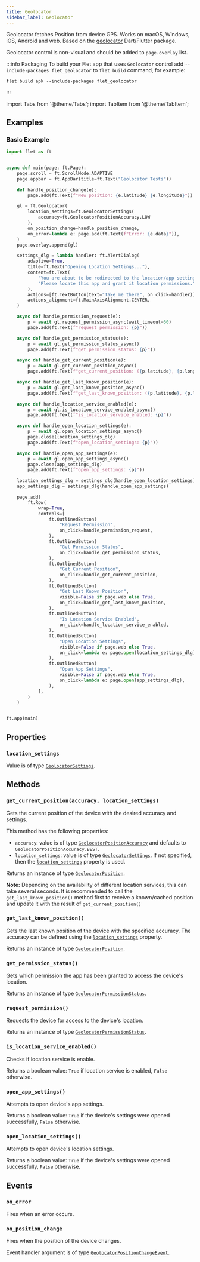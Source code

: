 ```yaml
---
title: Geolocator
sidebar_label: Geolocator
---
```


Geolocator fetches Position from device GPS. Works on macOS, Windows, iOS, Android and web.
Based on the [geolocator](https://pub.dev/packages/geolocator) Dart/Flutter package.

Geolocator control is non-visual and should be added to `page.overlay` list.

:::info Packaging
To build your Flet app that uses `Geolocator` control add `--include-packages flet_geolocator` to `flet build` command, for example:

```
flet build apk --include-packages flet_geolocator
```
:::

import Tabs from '@theme/Tabs';
import TabItem from '@theme/TabItem';

## Examples

### Basic Example

<Tabs groupId="language">
  <TabItem value="python" label="Python" default>

```python
import flet as ft


async def main(page: ft.Page):
    page.scroll = ft.ScrollMode.ADAPTIVE
    page.appbar = ft.AppBar(title=ft.Text("Geolocator Tests"))

    def handle_position_change(e):
        page.add(ft.Text(f"New position: {e.latitude} {e.longitude}"))

    gl = ft.Geolocator(
        location_settings=ft.GeolocatorSettings(
            accuracy=ft.GeolocatorPositionAccuracy.LOW
        ),
        on_position_change=handle_position_change,
        on_error=lambda e: page.add(ft.Text(f"Error: {e.data}")),
    )
    page.overlay.append(gl)

    settings_dlg = lambda handler: ft.AlertDialog(
        adaptive=True,
        title=ft.Text("Opening Location Settings..."),
        content=ft.Text(
            "You are about to be redirected to the location/app settings. "
            "Please locate this app and grant it location permissions."
        ),
        actions=[ft.TextButton(text="Take me there", on_click=handler)],
        actions_alignment=ft.MainAxisAlignment.CENTER,
    )

    async def handle_permission_request(e):
        p = await gl.request_permission_async(wait_timeout=60)
        page.add(ft.Text(f"request_permission: {p}"))

    async def handle_get_permission_status(e):
        p = await gl.get_permission_status_async()
        page.add(ft.Text(f"get_permission_status: {p}"))

    async def handle_get_current_position(e):
        p = await gl.get_current_position_async()
        page.add(ft.Text(f"get_current_position: ({p.latitude}, {p.longitude})"))

    async def handle_get_last_known_position(e):
        p = await gl.get_last_known_position_async()
        page.add(ft.Text(f"get_last_known_position: ({p.latitude}, {p.longitude})"))

    async def handle_location_service_enabled(e):
        p = await gl.is_location_service_enabled_async()
        page.add(ft.Text(f"is_location_service_enabled: {p}"))

    async def handle_open_location_settings(e):
        p = await gl.open_location_settings_async()
        page.close(location_settings_dlg)
        page.add(ft.Text(f"open_location_settings: {p}"))

    async def handle_open_app_settings(e):
        p = await gl.open_app_settings_async()
        page.close(app_settings_dlg)
        page.add(ft.Text(f"open_app_settings: {p}"))

    location_settings_dlg = settings_dlg(handle_open_location_settings)
    app_settings_dlg = settings_dlg(handle_open_app_settings)

    page.add(
        ft.Row(
            wrap=True,
            controls=[
                ft.OutlinedButton(
                    "Request Permission",
                    on_click=handle_permission_request,
                ),
                ft.OutlinedButton(
                    "Get Permission Status",
                    on_click=handle_get_permission_status,
                ),
                ft.OutlinedButton(
                    "Get Current Position",
                    on_click=handle_get_current_position,
                ),
                ft.OutlinedButton(
                    "Get Last Known Position",
                    visible=False if page.web else True,
                    on_click=handle_get_last_known_position,
                ),
                ft.OutlinedButton(
                    "Is Location Service Enabled",
                    on_click=handle_location_service_enabled,
                ),
                ft.OutlinedButton(
                    "Open Location Settings",
                    visible=False if page.web else True,
                    on_click=lambda e: page.open(location_settings_dlg),
                ),
                ft.OutlinedButton(
                    "Open App Settings",
                    visible=False if page.web else True,
                    on_click=lambda e: page.open(app_settings_dlg),
                ),
            ],
        )
    )


ft.app(main)
```
  </TabItem>
</Tabs>

## Properties

### `location_settings`

Value is of type [`GeolocatorSettings`](/docs/reference/types/geolocatorsettings).

## Methods

### `get_current_position(accuracy, location_settings)`

Gets the current position of the device with the desired accuracy and settings.

This method has the following properties:

* `accuracy`: value is of type [`GeolocatorPositionAccuracy`](/docs/reference/types/geolocatorpositionaccuracy) and
  defaults to `GeolocatorPositionAccuracy.BEST`.
* `location_settings`: value is of type [`GeolocatorSettings`](/docs/reference/types/geolocatorsettings). If not specified, then the [`location_settings`](#location_settings) property is used.

Returns an instance of type [`GeolocatorPosition`](/docs/reference/types/geolocatorposition).

**Note:** Depending on the availability of different location services, this can take several seconds.
It is recommended to call the `get_last_known_position()` method first to receive a known/cached position and update it
with the result of `get_current_position()`

### `get_last_known_position()`

Gets the last known position of the device with the specified accuracy. The accuracy can be defined using the [`location_settings`](#location_settings) property.

Returns an instance of type [`GeolocatorPosition`](/docs/reference/types/geolocatorposition).

### `get_permission_status()`

Gets which permission the app has been granted to access the device's location.

Returns an instance of type [`GeolocatorPermissionStatus`](/docs/reference/types/geolocatorpermissionstatus).

### `request_permission()`

Requests the device for access to the device's location.

Returns an instance of type [`GeolocatorPermissionStatus`](/docs/reference/types/geolocatorpermissionstatus).

### `is_location_service_enabled()`

Checks if location service is enable.

Returns a boolean value: `True` if location service is enabled, `False` otherwise.

### `open_app_settings()`

Attempts to open device's app settings.

Returns a boolean value: `True` if the device's settings were opened successfully, `False` otherwise.

### `open_location_settings()`

Attempts to open device's location settings.

Returns a boolean value: `True` if the device's settings were opened successfully, `False` otherwise.

## Events

### `on_error`

Fires when an error occurs.

### `on_position_change`

Fires when the position of the device changes.

Event handler argument is of type [`GeolocatorPositionChangeEvent`](/docs/reference/types/geolocatorpositionchangeevent).